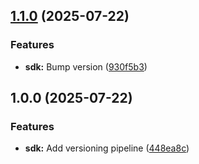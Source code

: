 ## [1.1.0](https://github.com/xcapit/shelter/compare/sdk-v1.0.0...sdk-v1.1.0) (2025-07-22)

### Features

* **sdk:** Bump version ([930f5b3](https://github.com/xcapit/shelter/commit/930f5b308cbc7a5d59410d4473ede2e1f827e539))

## 1.0.0 (2025-07-22)

### Features

* **sdk:** Add versioning pipeline ([448ea8c](https://github.com/xcapit/shelter/commit/448ea8cc34464bd03206c6996ef72fd4c9453062))
